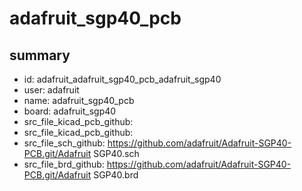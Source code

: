 # adafruit_sgp40_pcb
 
## summary 
* id: adafruit_adafruit_sgp40_pcb_adafruit_sgp40
* user: adafruit
* name: adafruit_sgp40_pcb
* board: adafruit_sgp40
* src_file_kicad_pcb_github: 
* src_file_kicad_pcb_github: 
* src_file_sch_github: https://github.com/adafruit/Adafruit-SGP40-PCB.git/Adafruit SGP40.sch
* src_file_brd_github: https://github.com/adafruit/Adafruit-SGP40-PCB.git/Adafruit SGP40.brd



